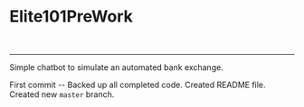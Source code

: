 <h1> <b> Elite101PreWork </b> </h1> 
</br>
<hr>
Simple chatbot to simulate an automated bank exchange.

First commit -- Backed up all completed code. Created README file. Created new `master` branch.
